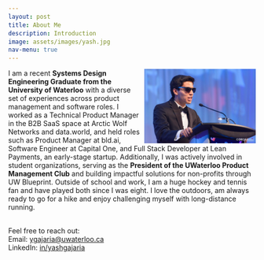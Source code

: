 ```yaml
---
layout: post
title: About Me
description: Introduction 
image: assets/images/yash.jpg
nav-menu: true
---
```

<div>
    <img src="/assets/images/yash2.jpg"
        alt=""
        style="float: right;margin-left: 5px; width: 45%; height: 45%" />
</div>

<p>I am a recent <b>Systems Design Engineering Graduate from the University of Waterloo</b> with a diverse set of experiences across product management and software roles. I worked as a Technical Product Manager in the B2B SaaS space at Arctic Wolf Networks and data.world, and held roles such as Product Manager at bld.ai, Software Engineer at Capital One, and Full Stack Developer at Lean Payments, an early-stage startup. Additionally, I was actively involved in student organizations, serving as the <b>President of the UWaterloo Product Management Club</b> and building impactful solutions for non-profits through UW Blueprint. Outside of school and work, I am a huge hockey and tennis fan and have played both since I was eight. I love the outdoors, am always ready to go for a hike and enjoy challenging myself with long-distance running. <br><br>

 
Feel free to reach out:<br>
Email: <a href="mailto:ygajaria@uwaterloo.ca?subject=Hey Yash!">ygajaria@uwaterloo.ca</a><br>
LinkedIn: <a href="https://www.linkedin.com/in/yashgajaria/">in/yashgajaria</a> <br>


<br>
</p>






